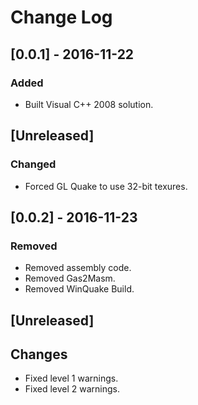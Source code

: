 # Change Log

## [0.0.1] - 2016-11-22
### Added
- Built Visual C++ 2008 solution.

## [Unreleased]
### Changed
- Forced GL Quake to use 32-bit texures.

## [0.0.2] - 2016-11-23
### Removed
- Removed assembly code.
- Removed Gas2Masm.
- Removed WinQuake Build.

## [Unreleased]
## Changes
- Fixed level 1 warnings.
- Fixed level 2 warnings.
